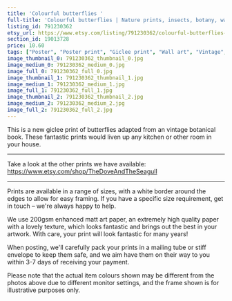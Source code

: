 ```yaml
---
title: 'Colourful butterflies '
full-title: 'Colourful butterflies | Nature prints, insects, botany, wall art, room decor, vintage botanical print | High quality giclee print'
listing_id: 791230362
etsy_url: https://www.etsy.com/listing/791230362/colourful-butterflies-nature-prints?utm_source=site&utm_medium=api&utm_campaign=api
section_id: 19013728
price: 10.60
tags: ["Poster", "Poster print", "Giclee print", "Wall art", "Vintage", "Watercolour", "Nature", "Botanical art", "Wildlife", "Nature print", "Butterfly print", "Butterfly art"]
image_thumbnail_0: 791230362_thumbnail_0.jpg
image_medium_0: 791230362_medium_0.jpg
image_full_0: 791230362_full_0.jpg
image_thumbnail_1: 791230362_thumbnail_1.jpg
image_medium_1: 791230362_medium_1.jpg
image_full_1: 791230362_full_1.jpg
image_thumbnail_2: 791230362_thumbnail_2.jpg
image_medium_2: 791230362_medium_2.jpg
image_full_2: 791230362_full_2.jpg
---
```

This is a new giclee print of butterflies adapted from an vintage botanical book. These fantastic prints would liven up any kitchen or other room in your house. 

---

Take a look at the other prints we have available: https://www.etsy.com/shop/TheDoveAndTheSeagull

---

Prints are available in a range of sizes, with a white border around the edges to allow for easy framing. If you have a specific size requirement, get in touch – we&#39;re always happy to help.

We use 200gsm enhanced matt art paper, an extremely high quality paper with a lovely texture, which looks fantastic and brings out the best in your artwork. With care, your print will look fantastic for many years!

When posting, we&#39;ll carefully pack your prints in a mailing tube or stiff envelope to keep them safe, and we aim have them on their way to you within 3-7 days of receiving your payment.

Please note that the actual item colours shown may be different from the photos above due to different monitor settings, and the frame shown is for illustrative purposes only.

